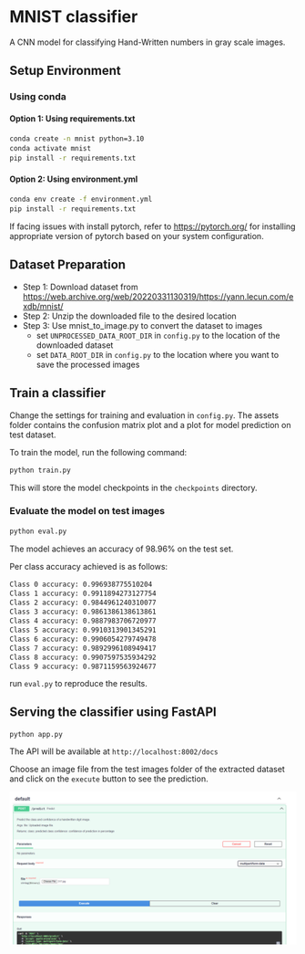 # MNIST classifier

A CNN model for classifying Hand-Written numbers in gray scale images.

## Setup Environment

### Using conda

#### Option 1: Using requirements.txt

```bash
conda create -n mnist python=3.10
conda activate mnist
pip install -r requirements.txt
```

#### Option 2: Using environment.yml

```bash
conda env create -f environment.yml
pip install -r requirements.txt
```
If facing issues with install pytorch, refer to https://pytorch.org/ for installing appropriate version of pytorch based on your system configuration.

## Dataset Preparation

- Step 1: Download dataset from https://web.archive.org/web/20220331130319/https://yann.lecun.com/exdb/mnist/
- Step 2: Unzip the downloaded file to the desired location
- Step 3: Use mnist_to_image.py to convert the dataset to images
  - set `UNPROCESSED_DATA_ROOT_DIR` in `config.py` to the location of the downloaded dataset
  - set `DATA_ROOT_DIR` in `config.py` to the location where you want to save the processed images

## Train a classifier

Change the settings for training and evaluation in `config.py`. The assets folder contains the confusion matrix plot and a plot for model prediction on test dataset.

To train the model, run the following command:
    
```bash
python train.py
```

This will store the model checkpoints in the `checkpoints` directory.

### Evaluate the model on test images

```bash
python eval.py
```

The model achieves an accuracy of 98.96% on the test set.

Per class accuracy achieved is as follows:
```
Class 0 accuracy: 0.996938775510204
Class 1 accuracy: 0.9911894273127754
Class 2 accuracy: 0.9844961240310077
Class 3 accuracy: 0.9861386138613861
Class 4 accuracy: 0.9887983706720977
Class 5 accuracy: 0.9910313901345291
Class 6 accuracy: 0.9906054279749478
Class 7 accuracy: 0.9892996108949417
Class 8 accuracy: 0.9907597535934292
Class 9 accuracy: 0.9871159563924677
```

run `eval.py` to reproduce the results.

## Serving the classifier using FastAPI
```bash
python app.py
```

The API will be available at `http://localhost:8002/docs`

Choose an image file from the test images folder of the extracted dataset and click on the `execute` button to see the prediction.

![img.png](demo_img.png)